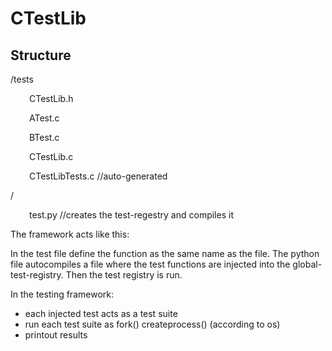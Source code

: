 # CTestLib

## Structure

/tests </br>
<p style="text-indent:30px;">CTestLib.h</p>
<p style="text-indent:30px;">ATest.c</p>
<p style="text-indent:30px;">BTest.c</p>
<p style="text-indent:30px;">CTestLib.c</p>
<p style="text-indent:30px;">CTestLibTests.c //auto-generated</p>
/
<p style="text-indent:30px;">test.py //creates the test-regestry and compiles it</p>


The framework acts like this:

In the test file define the function as the same name as the file.
The python file autocompiles a file where the test functions are injected into the global-test-registry. Then the test registry is run. 


In the testing framework:

- each injected test acts as a test suite
- run each test suite as fork() createprocess() (according to os)
- printout results


